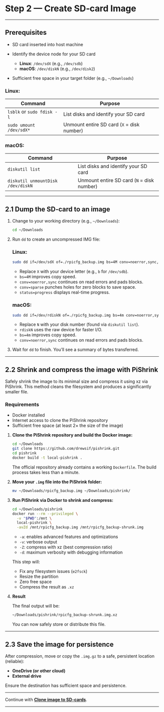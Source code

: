 
# Step 2 — Create SD‑card Image

---

## Prerequisites

* SD card inserted into host machine
* Identify the device node for your SD card

  * **Linux**: `/dev/sdX` (e.g., `/dev/sdb`)
  * **macOS**: `/dev/diskN` (e.g., `/dev/disk2`)
* Sufficient free space in your target folder (e.g., `~/Downloads`)

### Linux:

| Command                           | Purpose                                    |
| ----------------------------------| -------------------------------------------|
| `lsblk` or `sudo fdisk -l`        | List disks and identify your SD card       |
| `sudo umount /dev/sdX*`           | Unmount entire SD card (`X` = disk number) |

### macOS:

| Command                           | Purpose                                    |
| ----------------------------------| -------------------------------------------|
| `diskutil list`                   | List disks and identify your SD card       |
| `diskutil unmountDisk /dev/diskN` | Unmount entire SD card (`N` = disk number) |

---

## 2.1 Dump the SD‑card to an image

1. Change to your working directory (e.g., `~/Downloads`):

   ```bash
   cd ~/Downloads
   ```

2. Run `dd` to create an uncompressed IMG file:

   ### Linux:

   ```bash
   sudo dd if=/dev/sdX of=./rpicfg_backup.img bs=4M conv=noerror,sync,sparse status=progress
   ```

   * Replace `X` with your device letter (e.g., `b` for `/dev/sdb`).
   * `bs=4M` improves copy speed.
   * `conv=noerror,sync` continues on read errors and pads blocks.
   * `conv=sparse` punches holes for zero blocks to save space.
   * `status=progress` displays real-time progress.

   ### macOS:

   ```bash
   sudo dd if=/dev/rdiskN of=./rpicfg_backup.img bs=4m conv=noerror,sync
   ```

   * Replace `N` with your disk number (found via `diskutil list`).
   * `rdiskN` uses the raw device for faster I/O.
   * `bs=4m` improves copy speed.
   * `conv=noerror,sync` continues on read errors and pads blocks.

3. Wait for `dd` to finish. You’ll see a summary of bytes transferred.

---

## 2.2 Shrink and compress the image with PiShrink

Safely shrink the image to its minimal size and compress it using xz via PiShrink. This method cleans the filesystem and produces a significantly smaller file.

### Requirements

* Docker installed
* Internet access to clone the PiShrink repository
* Sufficient free space (at least 2× the size of the image)

1. **Clone the PiShrink repository and build the Docker image:**

   ```bash
   cd ~/Downloads
   git clone https://github.com/drewsif/pishrink.git
   cd pishrink
   docker build -t local-pishrink .
   ```

   The official repository already contains a working `Dockerfile`. The build process takes less than a minute.

2. **Move your `.img` file into the PiShrink folder:**

   ```bash
   mv ~/Downloads/rpicfg_backup.img ~/Downloads/pishrink/
   ```

3. **Run PiShrink via Docker to shrink and compress:**

   ```bash
   cd ~/Downloads/pishrink
   docker run --rm --privileged \
     -v "$PWD":/mnt \
     local-pishrink \
     -avZd /mnt/rpicfg_backup.img /mnt/rpicfg_backup-shrunk.img
   ```

   * `-a`: enables advanced features and optimizations
   * `-v`: verbose output
   * `-Z`: compress with xz (best compression ratio)
   * `-d`: maximum verbosity with debugging information

   This step will:

   * Fix any filesystem issues (`e2fsck`)
   * Resize the partition
   * Zero free space
   * Compress the result as `.xz`

4. **Result**

   The final output will be:

   ```bash
   ~/Downloads/pishrink/rpicfg_backup-shrunk.img.xz
   ```

   You can now safely store or distribute this file.

---

## 2.3 Save the image for persistence

After compression, move or copy the `.img.gz` to a safe, persistent location (reliable):

* **OneDrive (or other cloud)**
* **External drive**

Ensure the destination has sufficient space and persistence.

---

Continue with **[Clone image to SD-cards](clone_image.md)**.

---
